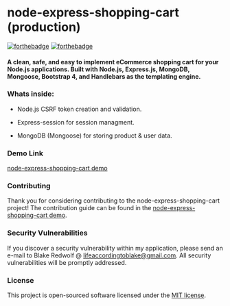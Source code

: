 # node-express-shopping-cart (production)

[![forthebadge](http://forthebadge.com/images/badges/uses-js.svg)](http://forthebadge.com) [![forthebadge](http://forthebadge.com/images/badges/powered-by-electricity.svg)](http://forthebadge.com)

#### A clean, safe, and easy to implement eCommerce shopping cart for your Node.js applications. Built with Node.js, Express.js, MongoDB, Mongoose, Bootstrap 4, and Handlebars as the templating engine.

### Whats inside:

+ Node.js CSRF token creation and validation.

+ Express-session for session managment.

+ MongoDB (Mongoose) for storing product & user data.

### Demo Link

[node-express-shopping-cart demo](http://)

### Contributing

Thank you for considering contributing to the node-express-shopping-cart project! The contribution guide can be found in the [node-express-shopping-cart demo](http://).

### Security Vulnerabilities

If you discover a security vulnerability within my application, please send an e-mail to Blake Redwolf @ lifeaccordingtoblake@gmail.com. All security vulnerabilities will be promptly addressed.

### License

This project is open-sourced software licensed under the [MIT license](http://opensource.org/licenses/MIT).

